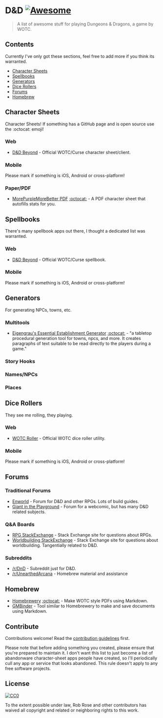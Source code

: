 # D&D [![Awesome](https://awesome.re/badge.svg)](https://awesome.re)

> A list of awesome stuff for playing Dungeons & Dragons, a game by WOTC.


## Contents

Currently I've only got these sections, feel free to add more if you think its
warranted. 

- [Character Sheets](#character-sheets)
- [Spellbooks](#spellbooks)
- [Generators](#generators)
- [Dice Rollers](#dice-rollers)
- [Forums](#forums)
- [Homebrew](#homebrew)


## Character Sheets

Character Sheets! If something has a GitHub page and is open source use the :octocat: emoji!

### Web

- [D&D Beyond](https://www.dndbeyond.com/) - Official WOTC/Curse character sheet/client.

### Mobile

Please mark if something is iOS, Android or cross-platform!

### Paper/PDF

- [MorePurpleMoreBetter PDF](https://www.patreon.com/morepurplemorebetter/posts) [:octocat:](https://github.com/morepurplemorebetter/MPMBs-Character-Record-Sheet) - A PDF character sheet that autofills stats for you.

## Spellbooks

There's many spellbook apps out there, I thought a dedicated list was warranted.

### Web

- [D&D Beyond](https://www.dndbeyond.com/) - Official WOTC/Curse spellbook.

### Mobile

Please mark if something is iOS, Android or cross-platform!

## Generators

For generating NPCs, towns, etc.

### Multitools

- [Eigengrau's Essential Establishment Generator](https://eigengrausgenerator.com/) [:octocat:](https://github.com/ryceg/Eigengrau-s-Essential-Establishment-Generator) - "a tabletop procedural generation tool for towns, npcs, and more. It creates paragraphs of text suitable to be read directly to the players during a game."

### Story Hooks

### Names/NPCs

### Places

## Dice Rollers

They see me rolling, they playing.

### Web

- [WOTC Roller](https://www.wizards.com/dnd/dice/dice.htm) - Official WOTC dice roller utility.

### Mobile

Please mark if something is iOS, Android or cross-platform!

## Forums

### Traditional Forums

- [Enworld](http://www.enworld.org/) - Forum for D&D and other RPGs. Lots of build guides.
- [Giant in the Playground](http://www.giantitp.com/forums/forum.php) - Forum for a webcomic, but has many D&D related subjects.

### Q&A Boards

- [RPG StackExchange](https://rpg.stackexchange.com/) - Stack Exchange site for questions about RPGs.
- [Worldbuilding StackExchange](https://worldbuilding.stackexchange.com/) - Stack Exchange site for questions about worldbuilding. Tangentially related to D&D.

### Subreddits

- [/r/DnD](https://www.reddit.com/r/DnD) - Subreddit just for D&D.
- [/r/UnearthedArcana](https://www.reddit.com/r/UnearthedArcana/) - Homebrew material and assistance

## Homebrew

- [Homebrewery](https://homebrewery.naturalcrit.com/) [:octocat:](https://github.com/naturalcrit/homebrewery) - Make WOTC
style PDFs using Markdown.
- [GMBinder](https://www.gmbinder.com/) - Tool similar to Homebrewery to make and save documents using Markdown.

## Contribute

Contributions welcome! Read the [contribution guidelines](contributing.md) first.

Please note that before adding something you created, please ensure that you're prepared to maintain it. I don't
want this list to just become a list of abandonware character-sheet apps people have created, so I'll periodically
cull any app or service that looks abandoned. This rule doesn't apply to any free software projects.

## License

[![CC0](https://mirrors.creativecommons.org/presskit/buttons/88x31/svg/cc-zero.svg)](https://creativecommons.org/publicdomain/zero/1.0)

To the extent possible under law, Rob Rose and other contributors has waived all 
copyright and related or neighboring rights to this work.
